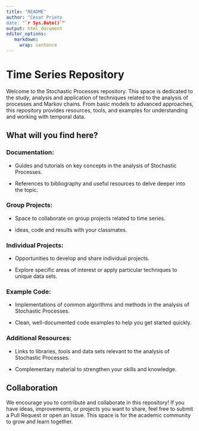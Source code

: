```yaml
---
title: "README"
author: "Cesar Prieto
date: "`r Sys.Date()`"
output: html_document
editor_options:
   markdown:
     wrap: sentence
---
```


# Time Series Repository

Welcome to the Stochastic Processes repository.
This space is dedicated to the study, analysis and application of techniques related to the analysis of processes and Markov chains.
From basic models to advanced approaches, this repository provides resources, tools, and examples for understanding and working with temporal data.

## What will you find here?

### Documentation:

- Guides and tutorials on key concepts in the analysis of Stochastic Processes.

- References to bibliography and useful resources to delve deeper into the topic.

### Group Projects:

- Space to collaborate on group projects related to time series.

- ideas, code and results with your classmates.

### Individual Projects:

- Opportunities to develop and share individual projects.

- Explore specific areas of interest or apply particular techniques to unique data sets.

### Example Code:

- Implementations of common algorithms and methods in the analysis of Stochastic Processes.

- Clean, well-documented code examples to help you get started quickly.

### Additional Resources:

- Links to libraries, tools and data sets relevant to the analysis of Stochastic Processes.

- Complementary material to strengthen your skills and knowledge.

## Collaboration

We encourage you to contribute and collaborate in this repository!
If you have ideas, improvements, or projects you want to share, feel free to submit a Pull Request or open an Issue.
This space is for the academic community to grow and learn together.
